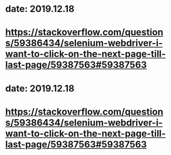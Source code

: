 # date: 2019.12.18
# https://stackoverflow.com/questions/59386434/selenium-webdriver-i-want-to-click-on-the-next-page-till-last-page/59387563#59387563
# date: 2019.12.18
# https://stackoverflow.com/questions/59386434/selenium-webdriver-i-want-to-click-on-the-next-page-till-last-page/59387563#59387563
